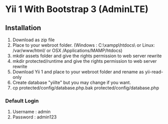 # Yii 1 With Bootstrap 3 (AdminLTE)

## Installation
1. Download as zip file
2. Place to your webroot folder. (Windows : C:\xampp\htdocs\ or Linux: /var/www/html/ or OSX /Applications/MAMP/htdocs)
3. mkdir assets folder and give the rights permission to web server rewrite
4. mkdir protected/runtime and give the rights permission to web server rewrite
4. Download Yii 1 and place to your webroot folder and rename as yii-read-only
5. Create database "yiilte" but you may change if you want. 
6. cp protected/config/database.php.bak protected/config/database.php

### Default Login 
1. Username : admin
2. Password : admin123